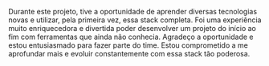 Durante este projeto, tive a oportunidade de aprender diversas tecnologias novas e utilizar, pela primeira vez, essa stack completa. Foi uma experiência muito enriquecedora e divertida poder desenvolver um projeto do início ao fim com ferramentas que ainda não conhecia. Agradeço a oportunidade e estou entusiasmado para fazer parte do time. Estou comprometido a me aprofundar mais e evoluir constantemente com essa stack tão poderosa.
